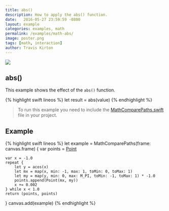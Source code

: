 ```yaml
---
title: abs()
description: How to apply the abs() function.
date:   2016-05-27 23:59:59 -0800
layout: example
categories: examples, math
permalink: /examples/math-abs/
image: poster.png
tags: [math, interaction]
author: Travis Kirton
---
```

![](abs.png)

## abs()
This example shows the effect of the `abs()` function.

{% highlight swift lineos %}
let result = abs(value)
{% endhighlight %}

> To run this example you need to include the [MathComparePaths.swift](https://gist.github.com/C4Framework/0705e9ad451fa2b655075ad72432ca46) file in your project.

## Example
{% highlight swift lineos %}
let example = MathComparePaths(frame: canvas.frame) {
    var points = [Point]()

    var x = -1.0
    repeat {
        let y = acos(x)
        let mx = map(x, min: -1, max: 1, toMin: 0, toMax: 1)
        let my = map(y, min: 0, max: M_PI, toMin: -1, toMax: 1) * -1.0
        points.append(Point(mx, my))
        x += 0.002
    } while x < 1.0
    return (points, points)
}
canvas.add(example)
{% endhighlight %}
